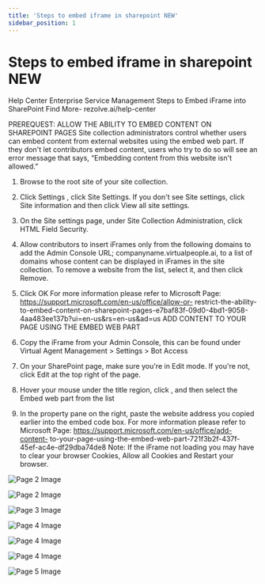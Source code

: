 ```yaml
---
title: 'Steps to embed iframe in sharepoint NEW'
sidebar_position: 1
---
```



# Steps to embed iframe in sharepoint NEW

Help Center
Enterprise Service Management
Steps to Embed
iFrame
into SharePoint
Find More- rezolve.ai/help-center

PREREQUEST: ALLOW THE ABILITY TO EMBED CONTENT ON SHAREPOINT PAGES
Site collection administrators control whether users can embed content from external websites using
the embed web part. If they don't let contributors embed content, users who try to do so will see an
error message that says, “Embedding content from this website isn't allowed.”
1. Browse to the root site of your site collection.
2. Click Settings , click Site Settings. If you don't see Site settings, click Site information and then
click View all site settings.
3. On the Site settings page, under Site Collection Administration, click HTML Field Security.
4. Allow contributors to insert iFrames only from the following domains to add the Admin Console URL;
companyname.virtualpeople.ai, to a list of domains whose content can be displayed in iFrames in
the site collection. To remove a website from the list, select it, and then click Remove.

5. Click OK
For more information please refer to Microsoft Page: https://support.microsoft.com/en-us/office/allow-or-
restrict-the-ability-to-embed-content-on-sharepoint-pages-e7baf83f-09d0-4bd1-9058-
4aa483ee137b?ui=en-us&rs=en-us&ad=us
ADD CONTENT TO YOUR PAGE USING THE EMBED WEB PART
1. Copy the iFrame from your Admin Console, this can be found under Virtual Agent Management &gt; Settings
&gt; Bot Access

2. On your SharePoint page, make sure you're in Edit mode. If you're not, click Edit at the top right of the page.
3. Hover your mouse under the title region, click , and then select the Embed web part from the list
4. In the property pane on the right, paste the website address you copied earlier into the embed code box.
For more information please refer to Microsoft Page: https://support.microsoft.com/en-us/office/add-content-
to-your-page-using-the-embed-web-part-721f3b2f-437f-45ef-ac4e-df29dba74de8
Note: If the iFrame not loading you may have to clear your browser Cookies, Allow all Cookies and Restart your
browser.



![Page 2 Image](/img/reference/Sharepoint%20Widget/images/steps-to-embed-iframe-in-sharepoint-NEW_page2_4.png)

![Page 2 Image](/img/reference/Sharepoint%20Widget/images/steps-to-embed-iframe-in-sharepoint-NEW_page2_5.png)

![Page 3 Image](/img/reference/Sharepoint%20Widget/images/steps-to-embed-iframe-in-sharepoint-NEW_page3_4.png)

![Page 4 Image](/img/reference/Sharepoint%20Widget/images/steps-to-embed-iframe-in-sharepoint-NEW_page4_4.png)

![Page 4 Image](/img/reference/Sharepoint%20Widget/images/steps-to-embed-iframe-in-sharepoint-NEW_page4_5.png)

![Page 4 Image](/img/reference/Sharepoint%20Widget/images/steps-to-embed-iframe-in-sharepoint-NEW_page4_6.png)

![Page 5 Image](/img/reference/Sharepoint%20Widget/images/steps-to-embed-iframe-in-sharepoint-NEW_page5_4.png)